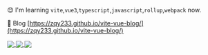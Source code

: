 😊 I'm learning `vite`,`vue3`,`typescript`,`javascript`,`rollup`,`webpack` now.

📝 Blog [https://zqy233.github.io/vite-vue-blog/](https://zqy233.github.io/vite-vue-blog/)

<a href="https://github.com/zqy233">
  <img align="center" src="https://github-readme-stats.vercel.app/api/top-langs/?username=zqy233&layout=compact" />
</a>

<a href="https://github.com/zqy233">
  <img align="center" src="https://github-readme-stats.vercel.app/api?username=zqy233&theme=prussian&show_icons=true&count_private=true" />
</a>
 
 
 <a href="https://github.com/zqy233">
  <img align="center" src="https://activity-graph.herokuapp.com/graph?username=zqy233&theme=xcode" />
</a>


